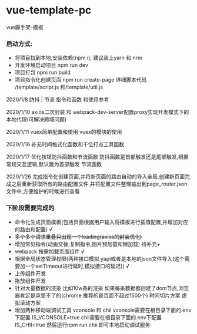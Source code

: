 # vue-template-pc
vue脚手架-模板

### 启动方式:

* 将项目拉到本地,安装依赖(npm i); 建议装上yarn 和 nrm
* 开发环境启动项目  npm run dev
* 项目打包 npm run build
* 项目指令化创建页面 npm run create-page  详细脚本代码 /template/script.js  和/template/util.js



2020/1/8 防抖 | 节流 指令和函数 和使用参考

2020/1/10 axios二次封装 和 webpack-dev-server配置proxy实现开发模式下的本地代理(可解决跨域问题)

2020/1/11 vuex简单配置和使用 vuex的模块的使用 

2020/1/16 补充时间格式化函数和千位打点工具函数

2020/1/17 优化按钮防抖函数和节流函数
        防抖函数是首部触发还是尾部触发,根据常规交互逻辑,默认置为首部触发
        节流函数

2020/1/26 完成指令化创建页面,并将新页面的路由自动的导入全局,创建新页面完成之后重新获取所有的路由配置文件,并将配置文件整理输出到page_router.json文件中,方便维护的时候进行查看


### 下阶段需要完成的
* 命令化生成页面模板(包括页面根据用户输入将模板进行插值配置,并增加对应的路由和配置)    √
* ~~多个多个请求重叠只出现一个loading(axios的封装优化)~~                            
* 增加常见指令(动画交替,复制指令,图片预加载和懒加载)                                待补充+
* webpack 按需加载页面组件                                                        √
* 根据全局状态管理权限(两种接口模拟 yapi或者是本地的json文件导入(这个需要加一个setTimeout进行延时,模拟接口的延迟))                                                               √
* 上传组件开发
* 拖放组件开发
* 针对大量数据的渲染 比如10w条的渲染  如果每条数据都创建了dom节点,浏览器肯定是承受不了的(chrome 推荐的是页面不超过1500个)   时间切片方案  虚拟滚动方案
* 增加两种移动端调试工具 vconsole 和 chii
    vconsole需要在根目录下面的.env下配置 IS_VCONSOLE=true
    chii需要在根目录下面的.env下配置IS_CHII=true 然后运行npm run chii 即可本地启动调试服务
